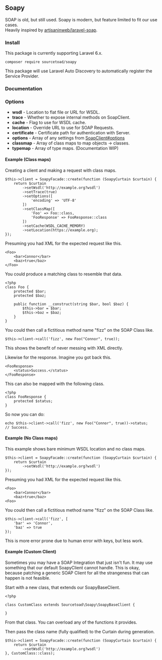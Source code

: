 ## Soapy

SOAP is old, but still used. Soapy is modern, but feature limited to fit our use cases.  
Heavily inspired by [artisaninweb/laravel-soap](https://github.com/artisaninweb/laravel-soap).

### Install
This package is currently supporting Laravel 6.x.

```
composer require sourcetoad/soapy
```

This package will use Laravel Auto Discovery to automatically register the Service Provider.

### Documentation

### Options

 * **wsdl** - Location to flat file or URL for WSDL.
 * **trace** - Whether to expose internal methods on SoapClient.
 * **cache** - Flag to use for WSDL cache.
 * **location** - Override URL to use for SOAP Requests.
 * **certificate** - Certificate path for authentication with Server.
 * **options** - Array of any settings from [SoapClient#options](https://www.php.net/manual/en/soapclient.soapclient.php#options)
 * **classmap** - Array of class maps to map objects -> classes.
 * **typemap** - Array of type maps. (Documentation WIP)

#### Example (Class maps)
Creating a client and making a request with class maps.

```
$this->client = SoapyFacade::create(function (SoapyCurtain $curtain) {
    return $curtain
        ->setWsdl('http://example.org?wsdl')
        ->setTrace(true)
        ->setOptions([
            'encoding' => 'UTF-8'
        ])
        ->setClassMap([
            'Foo' => Foo::class,
            'FooResponse' => FooResponse::class
        ])
        ->setCache(WSDL_CACHE_MEMORY)
        ->setLocation(https://example.org);
});
```

Presuming you had XML for the expected request like this.

```
<Foo>
    <bar>Connor</bar>
    <baz>true</baz>
</Foo>
```

You could produce a matching class to resemble that data.

```
<?php
class Foo {
    protected $bar;
    protected $baz;
    
    public function __construct(string $bar, bool $baz) {
        $this->bar = $bar;
        $this->baz = $baz;
    }
}
```

You could then call a fictitious method name "fizz" on the SOAP Class like.

```
$this->client->call('fizz', new Foo("Connor", true));
```

This shows the benefit of never messing with XML directly.

Likewise for the response. Imagine you got back this.

```
<FooResponse>
    <status>Success.</status>
</FooResponse>
```

This can also be mapped with the following class.

```
<?php
class FooResponse {
    protected $status;
}
```

So now you can do:

```
echo $this->client->call('fizz', new Foo("Connor", true))->status;
// Success.
```


#### Example (No Class maps)

This example shows bare minimum WSDL location and no class maps.

```
$this->client = SoapyFacade::create(function (SoapyCurtain $curtain) {
    return $curtain
        ->setWsdl('http://example.org?wsdl')
});
```

Presuming you had XML for the expected request like this.

```
<Foo>
    <bar>Connor</bar>
    <baz>true</baz>
<Foo>
```

You could then call a fictitious method name "fizz" on the SOAP Class like.

```
$this->client->call('fizz', [
    'bar' => 'Connor',
    'baz' => true
});
```

This is more error prone due to human error with keys, but less work.

#### Example (Custom Client)

Sometimes you may have a SOAP Integration that just isn't fun. It may use something that our default SoapyClient cannot handle.
This is okay, because patching a generic SOAP Client for all the strangeness that can happen is not feasible.

Start with a new class, that extends our SoapyBaseClient.

```
<?php

class CustomClass extends Sourcetoad\Soapy\SoapyBaseClient {

}
```

From that class. You can overload any of the functions it provides.

Then pass the class name (fully qualified) to the Curtain during generation.

```
$this->client = SoapyFacade::create(function (SoapyCurtain $curtain) {
    return $curtain
        ->setWsdl('http://example.org?wsdl')
}, CustomClass::class);
```
